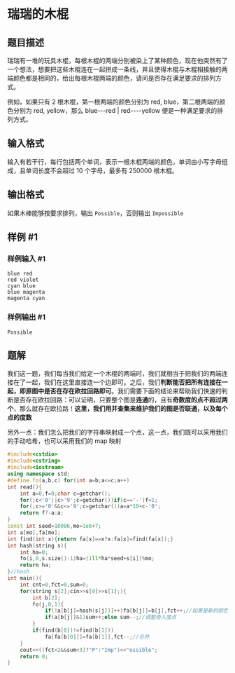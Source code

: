 # 瑞瑞的木棍

## 题目描述

瑞瑞有一堆的玩具木棍，每根木棍的两端分别被染上了某种颜色，现在他突然有了一个想法，想要把这些木棍连在一起拼成一条线，并且使得木棍与木棍相接触的两端颜色都是相同的，给出每根木棍两端的颜色，请问是否存在满足要求的排列方式。

例如，如果只有 2 根木棍，第一根两端的颜色分别为 red, blue，第二根两端的颜色分别为 red, yellow，那么 blue---red | red----yellow 便是一种满足要求的排列方式。

## 输入格式

输入有若干行，每行包括两个单词，表示一根木棍两端的颜色，单词由小写字母组成，且单词长度不会超过 $10$ 个字母，最多有 $250000$ 根木棍。

## 输出格式

如果木棒能够按要求排列，输出 `Possible`，否则输出 `Impossible`

## 样例 #1

### 样例输入 #1

```
blue red
red violet
cyan blue
blue magenta
magenta cyan
```

### 样例输出 #1

```
Possible
```

## 题解
我们这一题，我们每当我们给定一个木棍的两端时，我们就相当于把我们的两端连接在了一起，我们在这里直接连一个边即可。之后，我们**判断能否把所有连接在一起，即原图中是否在存在欧拉回路即可**。我们需要下面的结论来帮助我们快速的判断是否存在欧拉回路：可以证明，只要整个图是**连通**的，且有**奇数度的点不超过两个**，那么就存在欧拉路！**这里，我们用并查集来维护我们的图是否联通，以及每个点的度数**

另外一点：我们怎么把我们的字符串映射成一个点，这一点，我们既可以采用我们的手动哈希，也可以采用我们的 map 映射

```cpp
#include<cstdio>
#include<cstring>
#include<iostream> 
using namespace std;
#define fo(a,b,c) for(int a=b;a<=c;a++)
int read(){
    int a=0,f=0;char c=getchar();
    for(;c<'0'||c>'9';c=getchar())if(c=='-')f=1;
    for(;c>='0'&&c<='9';c=getchar())a=a*10+c-'0';
    return f?-a:a;
}
const int seed=10086,mo=1e6+7;
int a[mo],fa[mo];
int find(int x){return fa[x]==x?x:fa[x]=find(fa[x]);}
int hash(string s){
	int ha=0;
	fo(i,0,s.size()-1)ha=(1ll*ha*seed+s[i])%mo;
	return ha;
}//hash
int main(){
    int cnt=0,fct=0,sum=0;
    for(string s[2];cin>>s[0]>>s[1];){
    	int b[2];
    	fo(j,0,1){
    		if(!a[b[j]=hash(s[j])]++)fa[b[j]]=b[j],fct++;//如果是新的颜色，并查集赋初值，块数+1
			if(a[b[j]]&1)sum++;else sum--;//调整奇入度点
		}
		if(find(b[0])!=find(b[1]))
		    fa[fa[b[0]]]=fa[b[1]],fct--;//合并
	}
	cout<<((fct<2&&sum<3)?"P":"Imp")<<"ossible";
    return 0;
}
```